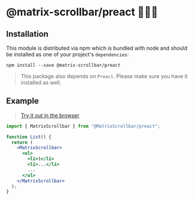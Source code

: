 # @matrix-scrollbar/preact 🔭👩‍🚀

## Installation

This module is distributed via npm which is bundled with node and
should be installed as one of your project's `dependencies`:

```
npm install --save @matrix-scrollbar/preact
```

> This package also depends on `Preact`. Please make sure you
> have it installed as well.

## Example

> [Try it out in the browser](https://codesandbox.io/s/matrix-scrollbarreact-v3pxl)

```jsx
import { MatrixScrollbar } from "@MatrixScrollbar/preact";

function List() {
  return (
    <MatrixScrollbar>
      <ul>
        <li>1</li>
        <li>...</li>
        ...
      </ul>
    </MatrixScrollbar>
  );
}
```
